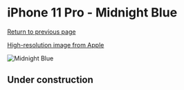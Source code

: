 # iPhone 11 Pro - Midnight Blue

[Return to previous page](/iphone_11)

[High-resolution image from Apple](https://store.storeimages.cdn-apple.com/8756/as-images.apple.com/is/MWYJ2?wid=4500&hei=4500&fmt=png)

<div style="width: 500px"><img src="/almost_uncompressed/MWYJ2.webp" alt="Midnight Blue"></div>

## Under construction
